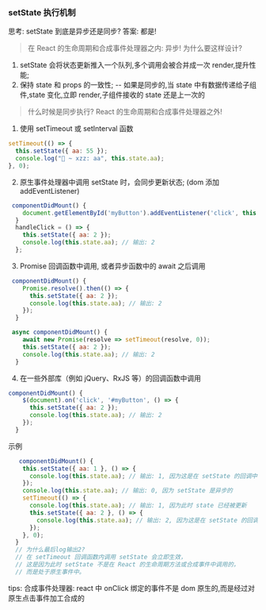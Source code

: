 ### setState 执行机制

思考: setState 到底是异步还是同步? 答案: 都是!

> 在 React 的生命周期和合成事件处理器之内: 异步! 为什么要这样设计?

1. setState 会将状态更新推入一个队列,多个调用会被合并成一次 render,提升性能;
2. 保持 state 和 props 的一致性; -- 如果是同步的,当 state 中有数据传递给子组件,state 变化,立即 render,子组件接收的 state 还是上一次的

> 什么时候是同步执行? React 的生命周期和合成事件处理器之外!

1. 使用 setTimeout 或 setInterval 函数

```js
setTimeout(() => {
  this.setState({ aa: 55 });
  console.log("🚀 ~ xzz: aa", this.state.aa);
}, 0);
```

2. 原生事件处理器中调用 setState 时，会同步更新状态; (dom 添加 addEventListener)

```js
 componentDidMount() {
    document.getElementById('myButton').addEventListener('click', this.handleClick);
  }
  handleClick = () => {
    this.setState({ aa: 2 });
    console.log(this.state.aa); // 输出: 2
  };
```

3. Promise 回调函数中调用, 或者异步函数中的 await 之后调用

```js
 componentDidMount() {
    Promise.resolve().then(() => {
      this.setState({ aa: 2 });
      console.log(this.state.aa); // 输出: 2
    });
  }

 async componentDidMount() {
    await new Promise(resolve => setTimeout(resolve, 0));
    this.setState({ aa: 2 });
    console.log(this.state.aa); // 输出: 2
  }
```

4. 在一些外部库（例如 jQuery、RxJS 等）的回调函数中调用

```js
componentDidMount() {
    $(document).on('click', '#myButton', () => {
      this.setState({ aa: 2 });
      console.log(this.state.aa); // 输出: 2
    });
  }
```

示例

```js
   componentDidMount() {
    this.setState({ aa: 1 }, () => {
      console.log(this.state.aa); // 输出: 1, 因为这是在 setState 的回调中
    });
    console.log(this.state.aa); // 输出: 0, 因为 setState 是异步的
    setTimeout(() => {
      console.log(this.state.aa); // 输出: 1, 因为此时 state 已经被更新
      this.setState({ aa: 2 }, () => {
        console.log(this.state.aa); // 输出: 2, 因为这是在 setState 的回调中
      });
    }, 0);
  }
  // 为什么最后log输出2?
  // 在 setTimeout 回调函数内调用 setState 会立即生效，
  // 这是因为此时 setState 不是在 React 的生命周期方法或合成事件中调用的，
  // 而是处于原生事件中。
```

tips: 合成事件处理器: react 中 onClick 绑定的事件不是 dom 原生的,而是经过对原生点击事件加工合成的
